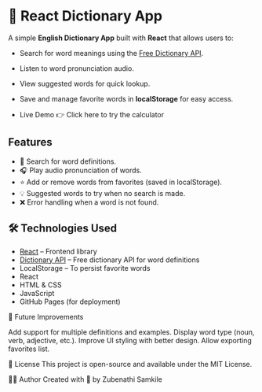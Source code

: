 # 📘 React Dictionary App

A simple **English Dictionary App** built with **React** that allows users to:

- Search for word meanings using the [Free Dictionary API](https://dictionaryapi.dev/).
- Listen to word pronunciation audio.
- View suggested words for quick lookup.
- Save and manage favorite words in **localStorage** for easy access.

- Live Demo
👉 Click here to try the calculator

## Features

- 🔎 Search for word definitions.  
- 🎧 Play audio pronunciation of words.  
- ⭐ Add or remove words from favorites (saved in localStorage).  
- 💡 Suggested words to try when no search is made.  
- ❌ Error handling when a word is not found.

## 🛠️ Technologies Used

- [React](https://reactjs.org/) – Frontend library  
- [Dictionary API](https://dictionaryapi.dev/) – Free dictionary API for word definitions  
- LocalStorage – To persist favorite words
- React
- HTML & CSS
- JavaScript 
- GitHub Pages (for deployment)

📌 Future Improvements

Add support for multiple definitions and examples.
Display word type (noun, verb, adjective, etc.).
Improve UI styling with better design.
Allow exporting favorites list.

📄 License
This project is open-source and available under the MIT License.

🧑‍💻 Author
Created with 💙 by Zubenathi Samkile
